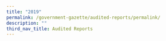 ```yaml
---
title: "2019"
permalink: /government-gazette/audited-reports/permalink/
description: ""
third_nav_title: Audited Reports
---
```

